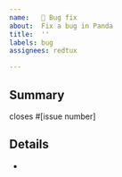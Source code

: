 ```yaml
---
name:   🐛 Bug fix
about:  Fix a bug in Panda
title:  ''
labels: bug
assignees: redtux

---
```


<!--
Please make sure you read our contributing guidelines at
https://github.com/panda/pandainfo/blob/trunk/CONTRIBUTING.md
before opening a pull request. Thanks!
-->

## Summary

closes #[issue number]

## Details

-
